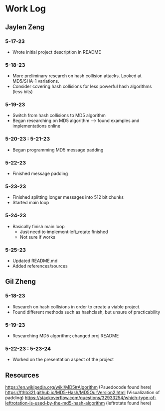 # Work Log

## Jaylen Zeng

### 5-17-23
- Wrote initial project description in README

### 5-18-23
- More preliminary research on hash collision attacks. Looked at MD5/SHA-1 variations.
- Consider covering hash collisions for less powerful hash algorithms (less bits)

### 5-19-23
- Switch from hash collisions to MD5 algorithm
- Began researching on MD5 algorithm --> found examples and implementations online

### 5-20-23 : 5-21-23
- Began programming MD5 message padding

### 5-22-23
- Finished message padding

### 5-23-23
- Finished splitting longer messages into 512 bit chunks
- Started main loop

### 5-24-23
- Basically finish main loop
  - ~~Just need to implement left_rotate~~ finished
  - Not sure if works

### 5-25-23
- Updated README.md
- Added references/sources

## Gil Zheng

### 5-18-23
- Research on hash collisions in order to create a viable project.
- Found different methods such as hashclash, but unsure of practicability

### 5-19-23
- Researching MD5 algorithm; changed proj README

### 5-22-23 : 5-23-24
- Worked on the presentation aspect of the project

## Resources
https://en.wikipedia.org/wiki/MD5#Algorithm (Psuedocode found here)
https://fthb321.github.io/MD5-Hash/MD5OurVersion2.html (Visualization of padding)
https://stackoverflow.com/questions/32933254/which-type-of-leftrotation-is-used-by-the-md5-hash-algorithm (leftrotate found here)
